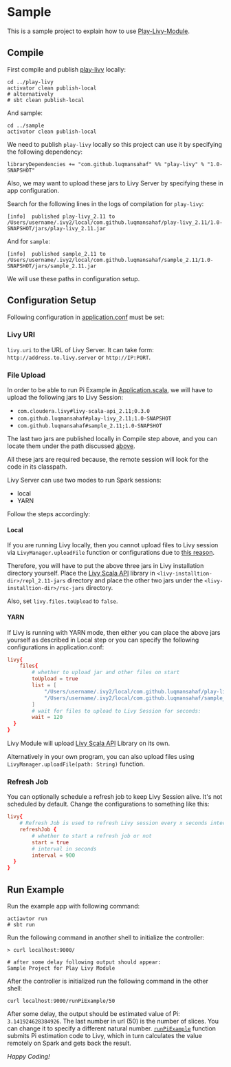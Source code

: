 # Sample

This is a sample project to explain how to use [Play-Livy-Module](../play-livy).

## <a name="compile"></a>Compile
First compile and publish [play-livy](../play-livy) locally:

```
cd ../play-livy
activator clean publish-local
# alternatively
# sbt clean publish-local
```
And sample:
```
cd ../sample
activator clean publish-local
```
We need to publish `play-livy` locally so this project can use it by specifying the following dependency:

```
libraryDependencies += "com.github.luqmansahaf" %% "play-livy" % "1.0-SNAPSHOT"
```
Also, we may want to upload these jars to Livy Server by specifying these in app configuration.

Search for the following lines in the logs of compilation for `play-livy`:

```
[info] 	published play-livy_2.11 to /Users/username/.ivy2/local/com.github.luqmansahaf/play-livy_2.11/1.0-SNAPSHOT/jars/play-livy_2.11.jar
```

And for `sample`:

```
[info] 	published sample_2.11 to /Users/username/.ivy2/local/com.github.luqmansahaf/sample_2.11/1.0-SNAPSHOT/jars/sample_2.11.jar
```

We will use these paths in configuration setup.

## Configuration Setup

Following configuration in [application.conf](./conf/application.conf) must be set:

### Livy URI
`livy.uri` to the URL of Livy Server. It can take form: `http://address.to.livy.server` or `http://IP:PORT`.


### File Upload

In order to be able to run Pi Example in [Application.scala](./app/controllers/Application.scala), we will have to upload the following jars to Livy Session:

- `com.cloudera.livy#livy-scala-api_2.11;0.3.0`
- `com.github.luqmansahaf#play-livy_2.11;1.0-SNAPSHOT`
- `com.github.luqmansahaf#sample_2.11;1.0-SNAPSHOT`

The last two jars are published locally in Compile step above, and you can locate them under the path discussed [above](#compile).

All these jars are required because, the remote session will look for the code in its classpath.

Livy Server can use two modes to run Spark sessions:
- local
- YARN

Follow the steps accordingly:

#### Local

If you are running Livy locally, then you cannot upload files to Livy session via `LivyManager.uploadFile` function or configurations due to [this reason](https://groups.google.com/a/cloudera.org/forum/#!topic/livy-user/BDqklzO-tGU).

Therefore, you will have to put the above three jars in Livy installation directory yourself. Place the [Livy Scala API](https://mvnrepository.com/artifact/com.cloudera.livy/livy-scala-api_2.11/0.3.0) library in `<livy-installtion-dir>/repl_2.11-jars` directory and place the other two jars under the `<livy-installtion-dir>/rsc-jars` directory.

Also, set `livy.files.toUpload` to `false`.

#### YARN

If Livy is running with YARN mode, then either you can place the above jars yourself as described in Local step or you can specify the following configurations in application.conf:

```conf
livy{
    files{
        # whether to upload jar and other files on start
        toUpload = true
        list = [
            "/Users/username/.ivy2/local/com.github.luqmansahaf/play-livy_2.11/1.0-SNAPSHOT/jars/play-livy_2.11.jar",
            "/Users/username/.ivy2/local/com.github.luqmansahaf/sample_2.11/1.0-SNAPSHOT/jars/sample_2.11.jar"
        ]
        # wait for files to upload to Livy Session for seconds:
        wait = 120
  }
}
```

Livy Module will upload [Livy Scala API](https://mvnrepository.com/artifact/com.cloudera.livy/livy-scala-api_2.11/0.3.0) Library on its own.

Alternatively in your own program, you can also upload files using `LivyManager.uploadFile(path: String)` function.

### Refresh Job
You can optionally schedule a refresh job to keep Livy Session alive. It's not scheduled by default. Change the configurations to something like this:

```conf
livy{
    # Refresh Job is used to refresh Livy session every x seconds interval
    refreshJob {
        # whether to start a refresh job or not
        start = true
        # interval in seconds
        interval = 900
  }
}
```

## Run Example

Run the example app with following command:

```
actiavtor run
# sbt run
```

Run the following command in another shell to initialize the controller:

```
> curl localhost:9000/

# after some delay following output should appear:
Sample Project for Play Livy Module
```

After the controller is initialized run the following command in the other shell:

```
curl localhost:9000/runPiExample/50
```

After some delay, the output should be estimated value of Pi: `3.141924628384926`. The last number in url (50) is the number of slices. You can change it to specify a different natural number. [`runPiExample`](./app/controllers/Application.scala) function submits Pi estimation code to Livy, which in turn calculates the value remotely on Spark and gets back the result.

_Happy Coding!_
